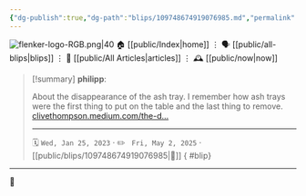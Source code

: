 ```yaml
---
{"dg-publish":true,"dg-path":"blips/109748674919076985.md","permalink":"/blips/109748674919076985/","title":"philipp on mastodon @ 2023-01-25"}
---
```



<div class="transclusion internal-embed is-loaded"><div class="markdown-embed">




![flenker-logo-RGB.png|40](/img/user/attachments/flenker-logo-RGB.png)
🏠 [[public/Index\|home]]  ⋮ 🗣️ [[public/all-blips\|blips]] ⋮  📝 [[public/All Articles\|articles]]  ⋮ 🕰️ [[public/now\|now]]


</div></div>


> [!summary] **philipp**:
>
> About the disappearance of the ash tray. I remember how ash trays were the first thing to put on the table and the last thing to remove. [clivethompson.medium.com/the-d…](https://clivethompson.medium.com/the-disappearance-of-the-ashtray-4badc1be9e3b)
> - - -
>
> 🗓️ <code>Wed, Jan 25, 2023</code>  · ✏️ <code> Fri, May 2, 2025</code>  · [[public/blips/109748674919076985\|🔗]]
{ #blip}


- - -

 👾
